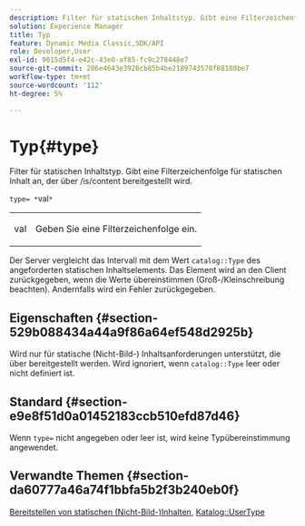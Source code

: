 ```yaml
---
description: Filter für statischen Inhaltstyp. Gibt eine Filterzeichenfolge für statischen Inhalt an, der über /is/content bereitgestellt wird.
solution: Experience Manager
title: Typ
feature: Dynamic Media Classic,SDK/API
role: Developer,User
exl-id: 9015d5f4-e42c-43e0-af85-fc9c278448e7
source-git-commit: 206e4643e3926cb85b4be2189743578f88180be7
workflow-type: tm+mt
source-wordcount: '112'
ht-degree: 5%

---
```


# Typ{#type}

Filter für statischen Inhaltstyp. Gibt eine Filterzeichenfolge für statischen Inhalt an, der über /is/content bereitgestellt wird.

`type= *`val`*`

<table id="simpletable_B66354A826434A678F3DBC686A0F1436"> 
 <tr class="strow"> 
  <td class="stentry"> <p><span class="varname"> val</span> </p> </td> 
  <td class="stentry"> <p>Geben Sie eine Filterzeichenfolge ein. </p></td> 
 </tr> 
</table>

Der Server vergleicht das Intervall mit dem Wert `catalog::Type` des angeforderten statischen Inhaltselements. Das Element wird an den Client zurückgegeben, wenn die Werte übereinstimmen (Groß-/Kleinschreibung beachten). Andernfalls wird ein Fehler zurückgegeben.

## Eigenschaften {#section-529b088434a44a9f86a64ef548d2925b}

Wird nur für statische (Nicht-Bild-) Inhaltsanforderungen unterstützt, die über bereitgestellt werden. Wird ignoriert, wenn `catalog::Type` leer oder nicht definiert ist.

## Standard {#section-e9e8f51d0a01452183ccb510efd87d46}

Wenn `type=` nicht angegeben oder leer ist, wird keine Typübereinstimmung angewendet.

## Verwandte Themen {#section-da60777a46a74f1bbfa5b2f3b240eb0f}

[Bereitstellen von statischen (Nicht-Bild-)Inhalten](../../../../../is-api/http-ref/image-serving-api-ref/c-http-protocol-reference/c-syntax-and-features/r-serving-static-non-image-content.md#reference-cbe50e697fdf4c7bbb0084f98b7739da),  [Katalog::UserType](/help/aem-is-ir-api/is-api/image-catalog/image-serving-api-ref/c-image-catalog-reference/c-image-svg-data-reference/c-image-data-reference/r-usertype-cat.md)

